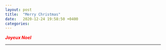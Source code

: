 ```yaml
---
layout: post
title:  "Merry Christmas"
date:   2020-12-24 19:58:50 +0400
categories: 
---
```


<span style="color: red">***Joyeux Noel***</span>

---




